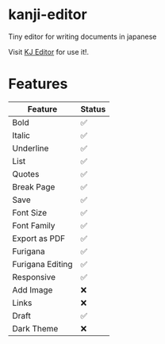# kanji-editor
Tiny editor for writing documents in japanese

Visit [KJ Editor](https://agustin-del-pino.github.io/kanji-editor/) for use it!.

# Features

| Feature          | Status |
| ---------------- | ------ |
| Bold             | ✅      |
| Italic           | ✅      |
| Underline        | ✅      |
| List             | ✅      |
| Quotes           | ✅      |
| Break Page       | ✅      |
| Save             | ✅      |
| Font Size        | ✅      |
| Font Family      | ✅      |
| Export as PDF    | ✅      |
| Furigana         | ✅      |
| Furigana Editing | ✅      |
| Responsive       | ✅      |
| Add Image        | ❌      |
| Links            | ❌      |
| Draft            | ✅      |
| Dark Theme       | ❌      |